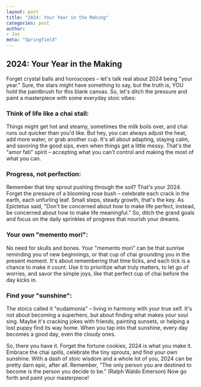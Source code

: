 ```yaml
---
layout: post
title: "2024: Your Year in the Making"
categories: post
author:
- Jas
meta: "Springfield"
---
```

## 2024: Your Year in the Making

Forget crystal balls and horoscopes – let's talk real about 2024 being "your year." Sure, the stars might have something to say, but the truth is, YOU hold the paintbrush for this blank canvas. So, let's ditch the pressure and paint a masterpiece with some everyday stoic vibes:

### **Think of life like a chai stall:**

Things might get hot and steamy, sometimes the milk boils over, and chai runs out quicker than you'd like. But hey, you can always adjust the heat, add more water, or grab another cup. It's all about adapting, staying calm, and savoring the good sips, even when things get a little messy. That's the "amor fati" spirit – accepting what you can't control and making the most of what you can.

### **Progress, not perfection:**

Remember that tiny sprout pushing through the soil? That's your 2024. Forget the pressure of a blooming rose bush – celebrate each crack in the earth, each unfurling leaf. Small steps, steady growth, that's the key. As Epictetus said, "Don't be concerned about how to make life perfect, instead, be concerned about how to make life meaningful." So, ditch the grand goals and focus on the daily sprinkles of progress that nourish your dreams.

### **Your own "memento mori":**

No need for skulls and bones. Your "memento mori" can be that sunrise reminding you of new beginnings, or that cup of chai grounding you in the present moment. It's about remembering that time ticks, and each tick is a chance to make it count. Use it to prioritize what truly matters, to let go of worries, and savor the simple joys, like that perfect cup of chai before the day kicks in.

### **Find your "sunshine":**

The stoics called it "eudaimonia" – living in harmony with your true self. It's not about becoming a superhero, but about finding what makes your soul sing. Maybe it's cracking jokes with friends, painting sunsets, or helping a lost puppy find its way home. When you tap into that sunshine, every day becomes a good day, even the cloudy ones.

So, there you have it. Forget the fortune cookies, 2024 is what you make it. Embrace the chai spills, celebrate the tiny sprouts, and find your own sunshine. With a dash of stoic wisdom and a whole lot of you, 2024 can be pretty darn epic, after all. Remember, "The only person you are destined to become is the person you decide to be." (Ralph Waldo Emerson) Now go forth and paint your masterpiece!
